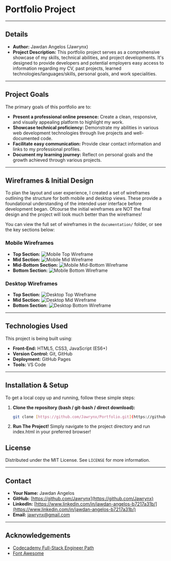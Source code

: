 # Portfolio Project
---
## Details

* **Author:** Jawdan Angelos (Jawrynx)
* **Project Description:** This portfolio project serves as a comprehensive showcase of my skills, technical abilities, and project developments. It's designed to provide developers and potential employers easy access to information regarding my CV, past projects, learned technologies/languages/skills, personal goals, and work specialities.

---

## Project Goals

The primary goals of this portfolio are to:

* **Present a professional online presence:** Create a clean, responsive, and visually appealing platform to highlight my work.
* **Showcase technical proficiency:** Demonstrate my abilities in various web development technologies through live projects and well-documented code.
* **Facilitate easy communication:** Provide clear contact information and links to my professional profiles.
* **Document my learning journey:** Reflect on personal goals and the growth achieved through various projects.

---

## Wireframes & Initial Design

To plan the layout and user experience, I created a set of wireframes outlining the structure for both mobile and desktop views. These provide a foundational understanding of the intended user interface before development began. Ofcourse the initial wireframes are NOT the final design and the project will look much better than the wireframes!

You can view the full set of wireframes in the `documentation/` folder, or see the key sections below:

### Mobile Wireframes

* **Top Section:**
    ![Mobile Top Wireframe](documentation/wireframe-mobile-top.png)
* **Mid Section:**
    ![Mobile Mid Wireframe](documentation/wireframe-mobile-mid.png)
* **Mid-Bottom Section:**
    ![Mobile Mid-Bottom Wireframe](documentation/wireframe-mobile-mid-bottom.png)
* **Bottom Section:**
    ![Mobile Bottom Wireframe](documentation/wireframe-mobile-bottom.png)

### Desktop Wireframes

* **Top Section:**
    ![Desktop Top Wireframe](documentation/wireframe-desktop-top.png)
* **Mid Section:**
    ![Desktop Mid Wireframe](documentation/wireframe-desktop-mid.png)
* **Bottom Section:**
    ![Desktop Bottom Wireframe](documentation/wireframe-desktop-bottom.png)

---

## Technologies Used

This project is being built using:

* **Front-End:** HTML5, CSS3, JavaScript (ES6+)
* **Version Control:** Git, GitHub
* **Deployment:** GitHub Pages
* **Tools:** VS Code

---

## Installation & Setup

To get a local copy up and running, follow these simple steps:

1.  **Clone the repository (bash / git-bash / direct download):**
    ```bash
    git clone [https://github.com/Jawrynx/Portfolio.git](https://github.com/Jawrynx/Portfolio.git)
    ```
2.  **Run The Project!**
    Simply navigate to the project directory and run index.html in your preferred browser!

## License

Distributed under the MIT License. See `LICENSE` for more information.

---

## Contact

* **Your Name:** Jawdan Angelos
* **GitHub:** [https://github.com/Jawrynx](https://github.com/Jawrynx)
* **LinkedIn:** [https://www.linkedin.com/in/jawdan-angelos-b7217a31b/](https://www.linkedin.com/in/jawdan-angelos-b7217a31b/)
* **Email:** [jawrynx@gmail.com](jawrynx@gmail.com)

---

## Acknowledgements

* [Codecademy Full-Stack Engineer Path](https://www.codecademy.com/)
* [Font Awesome](https://fontawesome.com/)
